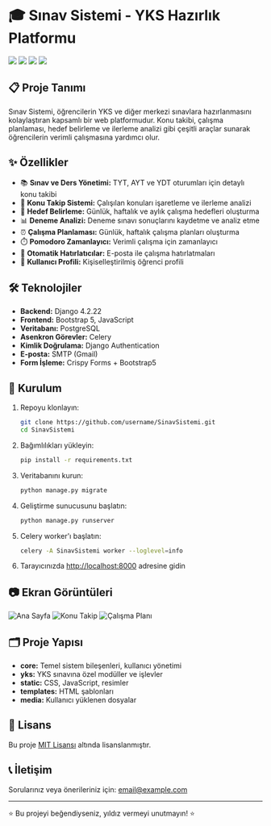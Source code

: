 # 🎓 Sınav Sistemi - YKS Hazırlık Platformu

![](https://img.shields.io/badge/Django-4.2.22-green.svg)
![](https://img.shields.io/badge/Bootstrap-5-blue.svg)
![](https://img.shields.io/badge/PostgreSQL-Database-blue.svg)
![](https://img.shields.io/badge/Celery-5.3.4-brightgreen.svg)

## 📋 Proje Tanımı

Sınav Sistemi, öğrencilerin YKS ve diğer merkezi sınavlara hazırlanmasını kolaylaştıran kapsamlı bir web platformudur. Konu takibi, çalışma planlaması, hedef belirleme ve ilerleme analizi gibi çeşitli araçlar sunarak öğrencilerin verimli çalışmasına yardımcı olur.

## ✨ Özellikler

- 📚 **Sınav ve Ders Yönetimi:** TYT, AYT ve YDT oturumları için detaylı konu takibi
- 📝 **Konu Takip Sistemi:** Çalışılan konuları işaretleme ve ilerleme analizi
- 🎯 **Hedef Belirleme:** Günlük, haftalık ve aylık çalışma hedefleri oluşturma
- 📊 **Deneme Analizi:** Deneme sınavı sonuçlarını kaydetme ve analiz etme
- ⏰ **Çalışma Planlaması:** Günlük, haftalık çalışma planları oluşturma
- ⏱️ **Pomodoro Zamanlayıcı:** Verimli çalışma için zamanlayıcı
- 📧 **Otomatik Hatırlatıcılar:** E-posta ile çalışma hatırlatmaları
- 👤 **Kullanıcı Profili:** Kişiselleştirilmiş öğrenci profili

## 🛠️ Teknolojiler

- **Backend:** Django 4.2.22
- **Frontend:** Bootstrap 5, JavaScript
- **Veritabanı:** PostgreSQL
- **Asenkron Görevler:** Celery
- **Kimlik Doğrulama:** Django Authentication
- **E-posta:** SMTP (Gmail)
- **Form İşleme:** Crispy Forms + Bootstrap5

## 🚀 Kurulum

1. Repoyu klonlayın:
   ```bash
   git clone https://github.com/username/SinavSistemi.git
   cd SinavSistemi
   ```

2. Bağımlılıkları yükleyin:
   ```bash
   pip install -r requirements.txt
   ```

3. Veritabanını kurun:
   ```bash
   python manage.py migrate
   ```

4. Geliştirme sunucusunu başlatın:
   ```bash
   python manage.py runserver
   ```

5. Celery worker'ı başlatın:
   ```bash
   celery -A SinavSistemi worker --loglevel=info
   ```

6. Tarayıcınızda [http://localhost:8000](http://localhost:8000) adresine gidin

## 📷 Ekran Görüntüleri

![Ana Sayfa](screenshots/ana-sayfa.png)
![Konu Takip](screenshots/konu-takip.png)
![Çalışma Planı](screenshots/calisma-plani.png)

## 🗂️ Proje Yapısı

- **core:** Temel sistem bileşenleri, kullanıcı yönetimi
- **yks:** YKS sınavına özel modüller ve işlevler
- **static:** CSS, JavaScript, resimler
- **templates:** HTML şablonları
- **media:** Kullanıcı yüklenen dosyalar

## 📝 Lisans

Bu proje [MIT Lisansı](LICENSE) altında lisanslanmıştır.

## 📞 İletişim

Sorularınız veya önerileriniz için: [email@example.com](mailto:email@example.com)

---

⭐ Bu projeyi beğendiyseniz, yıldız vermeyi unutmayın! ⭐
